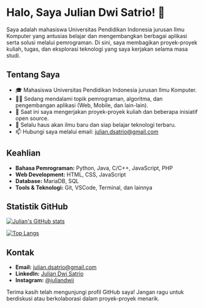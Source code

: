 # Halo, Saya Julian Dwi Satrio! 👋

Saya adalah mahasiswa Universitas Pendidikan Indonesia jurusan Ilmu Komputer yang antusias belajar dan mengembangkan berbagai aplikasi serta solusi melalui pemrograman. Di sini, saya membagikan proyek-proyek kuliah, tugas, dan eksplorasi teknologi yang saya kerjakan selama masa studi.

## Tentang Saya
- 🎓 Mahasiswa Universitas Pendidikan Indonesia jurusan Ilmu Komputer.
- 👨‍💻 Sedang mendalami topik pemrograman, algoritma, dan pengembangan aplikasi (Web, Mobile, dan lain-lain).
- 🔭 Saat ini saya mengerjakan proyek-proyek kuliah dan beberapa inisiatif open source.
- 🌱 Selalu haus akan ilmu baru dan siap belajar teknologi terbaru.
- 📫 Hubungi saya melalui email: julian.dsatrio@gmail.com

## Keahlian
- **Bahasa Pemrograman:** Python, Java, C/C++, JavaScript, PHP
- **Web Development:** HTML, CSS, JavaScript
- **Database:** MariaDB, SQL
- **Tools & Teknologi:** Git, VSCode, Terminal, dan lainnya

## Statistik GitHub
[![Julian's GitHub stats](https://github-readme-stats.vercel.app/api?username=jouleee&show_icons=true&theme=radical)](https://github.com/jouleee)

[![Top Langs](https://github-readme-stats.vercel.app/api/top-langs/?username=jouleee&layout=compact&theme=radical)](https://github.com/jouleee)

## Kontak
- **Email:** julian.dsatrio@gmail.com
- **LinkedIn:** [Julian Dwi Satrio](https://www.linkedin.com/in/juliandwi/)
- **Instagram:** [@juliandwii](https://instagram.com/juliandwii)

Terima kasih telah mengunjungi profil GitHub saya! Jangan ragu untuk berdiskusi atau berkolaborasi dalam proyek-proyek menarik.
